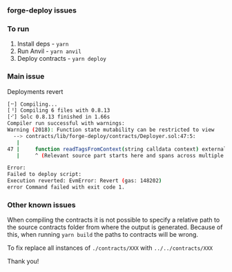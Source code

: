### forge-deploy issues

### To run

1. Install deps - `yarn`
2. Run Anvil - `yarn anvil`
3. Deploy contracts - `yarn deploy`

### Main issue
Deployments revert

```bash
[⠒] Compiling...
[⠘] Compiling 6 files with 0.8.13
[⠊] Solc 0.8.13 finished in 1.66s
Compiler run successful with warnings:
Warning (2018): Function state mutability can be restricted to view
  --> contracts/lib/forge-deploy/contracts/Deployer.sol:47:5:
   |
47 |     function readTagsFromContext(string calldata context) external returns (string[] memory tags) {
   |     ^ (Relevant source part starts here and spans across multiple lines).

Error: 
Failed to deploy script:
Execution reverted: EvmError: Revert (gas: 148202)
error Command failed with exit code 1.
```

### Other known issues

When compiling the contracts it is not possible to specify a relative path to the source contracts folder from where the output is generated.
Because of this, when running `yarn build` the paths to contracts will be wrong.

To fix replace all instances of `./contracts/XXX` with `../../contracts/XXX`

Thank you!
